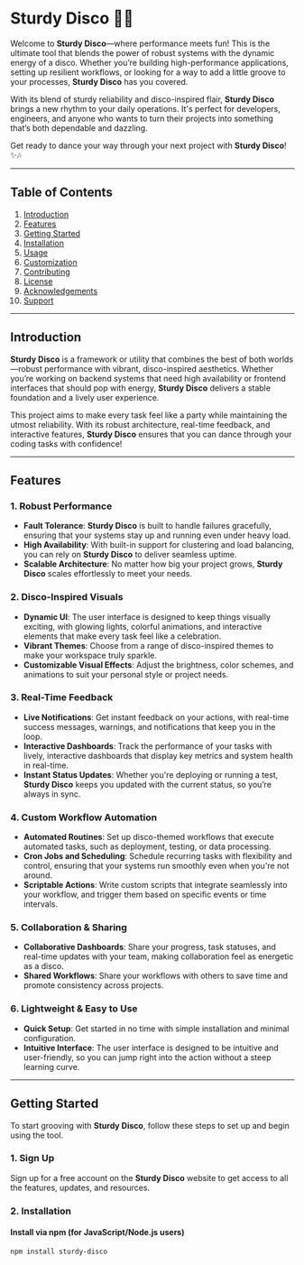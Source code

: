 # Sturdy Disco 🕺💃

Welcome to **Sturdy Disco**—where performance meets fun! This is the ultimate tool that blends the power of robust systems with the dynamic energy of a disco. Whether you’re building high-performance applications, setting up resilient workflows, or looking for a way to add a little groove to your processes, **Sturdy Disco** has you covered.

With its blend of sturdy reliability and disco-inspired flair, **Sturdy Disco** brings a new rhythm to your daily operations. It's perfect for developers, engineers, and anyone who wants to turn their projects into something that’s both dependable and dazzling.

Get ready to dance your way through your next project with **Sturdy Disco**! ✨🎶

---

## Table of Contents

1. [Introduction](#introduction)
2. [Features](#features)
3. [Getting Started](#getting-started)
4. [Installation](#installation)
5. [Usage](#usage)
6. [Customization](#customization)
7. [Contributing](#contributing)
8. [License](#license)
9. [Acknowledgements](#acknowledgements)
10. [Support](#support)

---

## Introduction

**Sturdy Disco** is a framework or utility that combines the best of both worlds—robust performance with vibrant, disco-inspired aesthetics. Whether you’re working on backend systems that need high availability or frontend interfaces that should pop with energy, **Sturdy Disco** delivers a stable foundation and a lively user experience.

This project aims to make every task feel like a party while maintaining the utmost reliability. With its robust architecture, real-time feedback, and interactive features, **Sturdy Disco** ensures that you can dance through your coding tasks with confidence!

---

## Features

### 1. **Robust Performance**
- **Fault Tolerance**: **Sturdy Disco** is built to handle failures gracefully, ensuring that your systems stay up and running even under heavy load.
- **High Availability**: With built-in support for clustering and load balancing, you can rely on **Sturdy Disco** to deliver seamless uptime.
- **Scalable Architecture**: No matter how big your project grows, **Sturdy Disco** scales effortlessly to meet your needs.

### 2. **Disco-Inspired Visuals**
- **Dynamic UI**: The user interface is designed to keep things visually exciting, with glowing lights, colorful animations, and interactive elements that make every task feel like a celebration.
- **Vibrant Themes**: Choose from a range of disco-inspired themes to make your workspace truly sparkle.
- **Customizable Visual Effects**: Adjust the brightness, color schemes, and animations to suit your personal style or project needs.

### 3. **Real-Time Feedback**
- **Live Notifications**: Get instant feedback on your actions, with real-time success messages, warnings, and notifications that keep you in the loop.
- **Interactive Dashboards**: Track the performance of your tasks with lively, interactive dashboards that display key metrics and system health in real-time.
- **Instant Status Updates**: Whether you're deploying or running a test, **Sturdy Disco** keeps you updated with the current status, so you’re always in sync.

### 4. **Custom Workflow Automation**
- **Automated Routines**: Set up disco-themed workflows that execute automated tasks, such as deployment, testing, or data processing.
- **Cron Jobs and Scheduling**: Schedule recurring tasks with flexibility and control, ensuring that your systems run smoothly even when you're not around.
- **Scriptable Actions**: Write custom scripts that integrate seamlessly into your workflow, and trigger them based on specific events or time intervals.

### 5. **Collaboration & Sharing**
- **Collaborative Dashboards**: Share your progress, task statuses, and real-time updates with your team, making collaboration feel as energetic as a disco.
- **Shared Workflows**: Share your workflows with others to save time and promote consistency across projects.

### 6. **Lightweight & Easy to Use**
- **Quick Setup**: Get started in no time with simple installation and minimal configuration.
- **Intuitive Interface**: The user interface is designed to be intuitive and user-friendly, so you can jump right into the action without a steep learning curve.

---

## Getting Started

To start grooving with **Sturdy Disco**, follow these steps to set up and begin using the tool.

### 1. **Sign Up**
Sign up for a free account on the **Sturdy Disco** website to get access to all the features, updates, and resources.

### 2. **Installation**

#### Install via npm (for JavaScript/Node.js users)

```bash
npm install sturdy-disco

